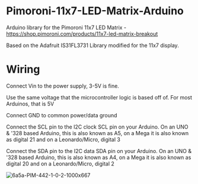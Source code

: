 # Pimoroni-11x7-LED-Matrix-Arduino
Arduino library for the Pimoroni 11x7 LED Matrix - https://shop.pimoroni.com/products/11x7-led-matrix-breakout

Based on the Adafruit IS31FL3731 Library modified for the 11x7 display.

# Wiring

Connect Vin to the power supply, 3-5V is fine. 

Use the same voltage that the microcontroller logic is based off of. For most Arduinos, that is 5V

Connect GND to common power/data ground

Connect the SCL pin to the I2C clock SCL pin on your Arduino. On an UNO & '328 based Arduino, this is also known as A5, on a Mega it is also known as digital 21 and on a Leonardo/Micro, digital 3

Connect the SDA pin to the I2C data SDA pin on your Arduino. On an UNO & '328 based Arduino, this is also known as A4, on a Mega it is also known as digital 20 and on a Leonardo/Micro, digital 2

![6a5a-PIM-442-1-0-2-1000x667](https://user-images.githubusercontent.com/25089739/131248626-5f8794d2-abec-4f0e-aebd-445e0214c0f8.jpeg)

